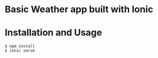 # Basic Weather app built with Ionic

# Installation and Usage

```
$ npm install
$ ionic serve
```


